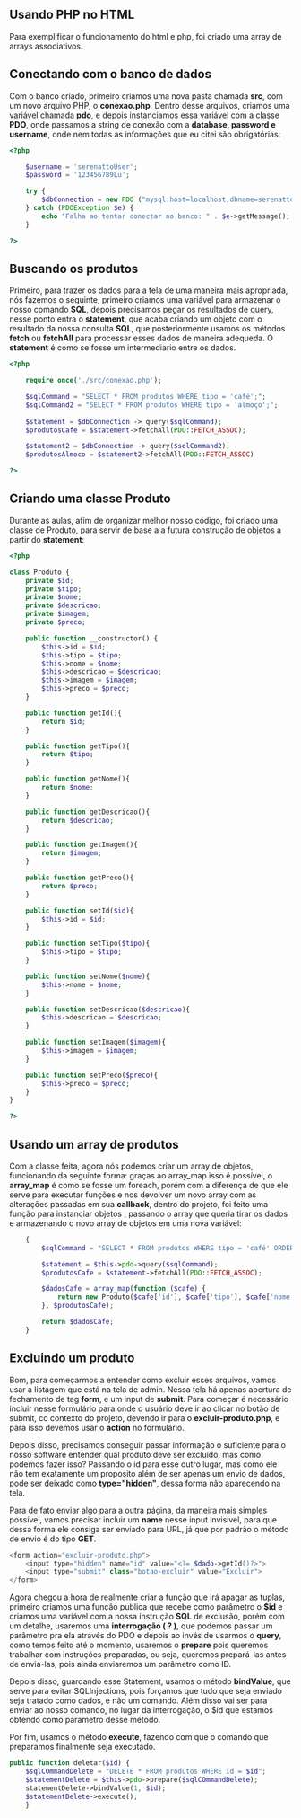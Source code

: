 ## Usando PHP no HTML

Para exemplificar o funcionamento do html e php, foi criado uma array de arrays associativos.

## Conectando com o banco de dados

Com o banco criado, primeiro criamos uma nova pasta chamada **src**, com um novo arquivo PHP, o **conexao.php**. Dentro desse arquivos, criamos uma variável chamada **pdo**, e depois instanciamos essa variável com a classe **PDO**, onde passamos a string de conexão com a **database, password e username**, onde nem todas as informações que eu citei são obrigatórias:

```php
<?php

	$username = 'serenattoUser';
	$password = '123456789Lu';

	try {
	    $dbConnection = new PDO ("mysql:host=localhost;dbname=serenatto", $username, $password);
	} catch (PDOException $e) {
	    echo "Falha ao tentar conectar no banco: " . $e->getMessage();
	}

?>
```

## Buscando os produtos

Primeiro, para trazer os dados para a tela de uma maneira mais apropriada, nós fazemos o seguinte, primeiro criamos uma variável para armazenar o nosso comando **SQL**, depois precisamos pegar os resultados de query, nesse ponto entra o **statement**, que acaba criando um objeto com o resultado da nossa consulta **SQL**, que posteriormente usamos os métodos **fetch** ou **fetchAll** para processar esses dados de maneira adequeda. O **statement** é como se fosse um intermediario entre os dados.

```php
<?php

    require_once('./src/conexao.php');

    $sqlCommand = "SELECT * FROM produtos WHERE tipo = 'café';";
    $sqlCommand2 = "SELECT * FROM produtos WHERE tipo = 'almoço';";
    
    $statement = $dbConnection -> query($sqlCommand);
    $produtosCafe = $statement->fetchAll(PDO::FETCH_ASSOC);

    $statement2 = $dbConnection -> query($sqlCommand2);
    $produtosAlmoco = $statement2->fetchAll(PDO::FETCH_ASSOC)

?>
```

## Criando uma classe Produto

Durante as aulas, afim de organizar melhor nosso código, foi criado uma classe de Produto, para servir de base a a futura construção de objetos a partir do **statement**:

```php
<?php

class Produto {
    private $id;
    private $tipo;
    private $nome;
    private $descricao;
    private $imagem;
    private $preco;

    public function __constructor() {
        $this->id = $id;
        $this->tipo = $tipo;
        $this->nome = $nome;
        $this->descricao = $descricao;
        $this->imagem = $imagem;
        $this->preco = $preco;
    }

    public function getId(){
        return $id;
    }

    public function getTipo(){
        return $tipo;
    }

    public function getNome(){
        return $nome;
    }

    public function getDescricao(){
        return $descricao;
    }

    public function getImagem(){
        return $imagem;
    }

    public function getPreco(){
        return $preco;
    }

    public function setId($id){
        $this->id = $id;
    }

    public function setTipo($tipo){
        $this->tipo = $tipo;
    }

    public function setNome($nome){
        $this->nome = $nome;
    }

    public function setDescricao($descricao){
        $this->descricao = $descricao;
    }

    public function setImagem($imagem){
        $this->imagem = $imagem;
    }

    public function setPreco($preco){
        $this->preco = $preco;
    }
}

?>
```

## Usando um array de produtos

Com a classe feita, agora nós podemos criar um array de objetos, funcionando da seguinte forma: graças ao array_map isso é possível, o **array_map** é como se fosse um foreach, porém com a diferença de que ele serve para executar funções e nos devolver um novo array com as alterações passadas em sua **callback**, dentro do projeto, foi feito uma função para instanciar objetos , passando o array que queria tirar os dados e armazenando o novo array de objetos em uma nova variável:

```php
    {
        $sqlCommand = "SELECT * FROM produtos WHERE tipo = 'café' ORDER BY preco ASC;";

        $statement = $this->pdo->query($sqlCommand);
        $produtosCafe = $statement->fetchAll(PDO::FETCH_ASSOC);

        $dadosCafe = array_map(function ($cafe) {
            return new Produto($cafe['id'], $cafe['tipo'], $cafe['nome'], $cafe['descricao'], $cafe['imagem'], $cafe['preco']);
        }, $produtosCafe);

        return $dadosCafe;
    }
```

## Excluindo um produto

Bom, para começarmos a entender como excluir esses arquivos, vamos usar a listagem que está na tela de admin. Nessa tela há apenas abertura de fechamento de tag **form**, e um input de **submit**. Para começar é necessário incluir nesse formulário para onde o usuário deve ir ao clicar no botão de submit, co contexto do projeto, devendo ir para o **excluir-produto.php**, e para isso devemos usar o **action** no formulário.

Depois disso, precisamos conseguir passar informação o suficiente para o nosso software entender qual produto deve ser excluído, mas como podemos fazer isso? Passando o id para esse outro lugar, mas como ele não tem exatamente um proposito além de ser apenas um envio de dados, pode ser deixado como **type="hidden"**, dessa forma não aparecendo na tela.

Para de fato enviar algo para a outra página, da maneira mais simples possível, vamos precisar incluir um **name** nesse input invisível, para que dessa forma ele consiga ser enviado para URL, já que por padrão o método de envio é do tipo **GET**.

```php
<form action="excluir-produto.php">
    <input type="hidden" name="id" value="<?= $dado->getId()?>">
    <input type="submit" class="botao-excluir" value="Excluir">
</form>
```


Agora chegou a hora de realmente criar a função que irá apagar as tuplas, primeiro criamos uma função publica que recebe como parâmetro o **$id** e criamos uma variável com a nossa instrução **SQL** de exclusão, porém com um detalhe, usaremos uma **interrogação ( ? )**, que podemos passar um parâmetro pra ela através do PDO e depois ao invés de usarmos o **query**, como temos feito até o momento, usaremos o **prepare** pois queremos trabalhar com instruções preparadas, ou seja, queremos prepará-las antes de enviá-las, pois ainda enviaremos um parâmetro como ID.

Depois disso, guardando esse Statement, usamos o método **bindValue**, que serve para evitar SQLInjections, pois forçamos que tudo que seja enviado seja tratado como dados, e não um comando. Além disso vai ser para enviar ao nosso comando, no lugar da interrogação, o $id que estamos obtendo como parametro desse método.

Por fim, usamos o método **execute**, fazendo com que o comando que preparamos finalmente seja executado.

```php
public function deletar($id) {
    $sqlCOmmandDelete = "DELETE * FROM produtos WHERE id = $id";
    $statementDelete = $this->pdo->prepare($sqlCOmmandDelete);
    statementDelete->bindValue(1, $id);
    $statementDelete->execute();
    }
```

